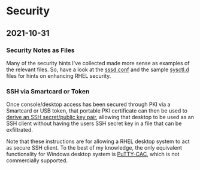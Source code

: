 # Security

## 2021-10-31

### Security Notes as Files

Many of the security hints I've collected made more sense as examples
of the relevant files. So, have a look at the [sssd.conf][211031a] and
the sample [sysctl.d][211031b] files for hints on enhancing RHEL
security.


### SSH via Smartcard or Token

Once console/desktop access has been secured through PKI via a
Smartcard or USB token, that portable PKI certificate can then be used
to [derive an SSH secret/public key pair][211031c], allowing that
desktop to be used as an SSH client without having the users SSH secret
key in a file that can be exfiltrated.

Note that these instructions are for allowing a RHEL desktop system
to act as secure SSH client. To the best of my knowledge, the only
equivalent functionality for Windows desktop system is
[PuTTY-CAC][211031d], which is not commercially supported.

[211031a]: https://github.com/dafydd2277/systemAdmin/blob/main/security/etc/sssd.conf
[211031b]: https://github.com/dafydd2277/systemAdmin/tree/main/security/etc/sysctl.d
[211031c]: https://access.redhat.com/articles/1523343
[211031d]: https://github.com/NoMoreFood/putty-cac

